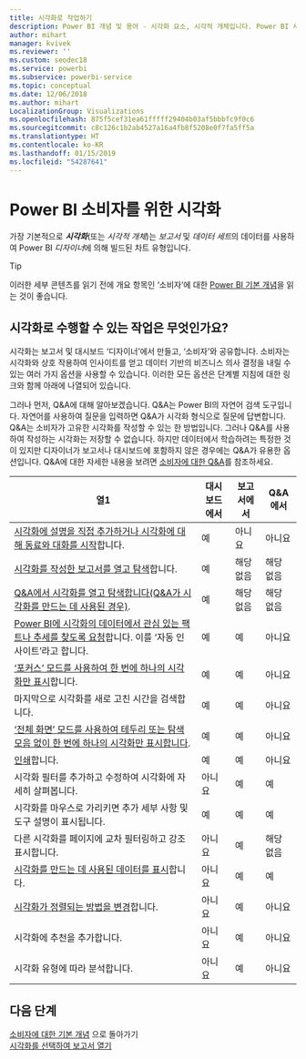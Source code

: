 ```yaml
---
title: 시각화로 작업하기
description: Power BI 개념 및 용어 - 시각화 요소, 시각적 개체입니다. Power BI 시각화, 시각적 개체란 무엇인가요?
author: mihart
manager: kvivek
ms.reviewer: ''
ms.custom: seodec18
ms.service: powerbi
ms.subservice: powerbi-service
ms.topic: conceptual
ms.date: 12/06/2018
ms.author: mihart
LocalizationGroup: Visualizations
ms.openlocfilehash: 875f5cef31ea61fffff29404b03af5bbbfc9f0c6
ms.sourcegitcommit: c8c126c1b2ab4527a16a4fb8f5208e0f7fa5ff5a
ms.translationtype: HT
ms.contentlocale: ko-KR
ms.lasthandoff: 01/15/2019
ms.locfileid: "54287641"
---
```

# <a name="visualizations-for-power-bi-consumers"></a>Power BI **소비자**를 위한 시각화

가장 기본적으로 ***시각화***(또는 *시각적 개체*)는 *보고서* 및 *데이터 세트*의 데이터를 사용하여 Power BI *디자이너*에 의해 빌드된 차트 유형입니다. 

> [!TIP]
> 이러한 세부 콘텐츠를 읽기 전에 개요 항목인 ‘소비자’에 대한 [Power BI 기본 개념](end-user-basic-concepts.md)을 읽는 것이 좋습니다.

## <a name="what-can-i-do-with-visualizations"></a>시각화로 수행할 수 있는 작업은 무엇인가요?

시각화는 보고서 및 대시보드 ‘디자이너’에서 만들고, ‘소비자’와 공유합니다. 소비자는 시각화와 상호 작용하여 인사이트를 얻고 데이터 기반의 비즈니스 의사 결정을 내릴 수 있는 여러 가지 옵션을 사용할 수 있습니다. 이러한 모든 옵션은 단계별 지침에 대한 링크와 함께 아래에 나열되어 있습니다.

그러나 먼저, Q&A에 대해 알아보겠습니다. Q&A는 Power BI의 자연어 검색 도구입니다. 자연어를 사용하여 질문을 입력하면 Q&A가 시각화 형식으로 질문에 답변합니다. Q&A는 소비자가 고유한 시각화를 작성할 수 있는 한 방법입니다. 그러나 Q&A를 사용하여 작성하는 시각화는 저장할 수 없습니다. 하지만 데이터에서 학습하려는 특정한 것이 있지만 디자이너가 보고서나 대시보드에 포함하지 않은 경우에는 Q&A가 유용한 옵션입니다. Q&A에 대한 자세한 내용을 보려면 [소비자에 대한 Q&A](end-user-q-and-a.md)를 참조하세요.



|열1  |대시보드에서  |보고서에서  | Q&A에서
|---------|---------|---------|--------|
|[시각화에 설명을 직접 추가하거나 시각화에 대해 동료와 대화를 시작](end-user-comment.md)합니다.     |  예       |   아니요      |  아니요  |
|[시각화를 작성한 보고서를 열고 탐색](end-user-tiles.md)합니다.     |    예     |   해당 없음      |  해당 없음 |
|[Q&A에서 시각화를 열고 탐색합니다(Q&A가 시각화를 만드는 데 사용된 경우)](end-user-q-and-a.md).     |   예      |   해당 없음      |  해당 없음  |
|[Power BI에 시각화의 데이터에서 관심 있는 팩트나 추세를 찾도록 요청](end-user-insights.md)합니다.  이를 ‘자동 인사이트’라고 합니다.     |    예     |   예      | 아니요   |
|[‘포커스’ 모드를 사용하여 한 번에 하나의 시각화만 표시](end-user-focus.md)합니다.     | 예        |   예      | 아니요  |
|마지막으로 시각화를 새로 고친 시간을 검색합니다.     |  예       |    예     | 아니요  |
|[‘전체 화면’ 모드를 사용하여 테두리 또는 탐색 모음 없이 한 번에 하나의 시각화만 표시합니다](end-user-focus.md).     |   예      |  예       | 아니요  |
|[인쇄](end-user-print.md)합니다.     |  예       |   예      | 아니요  |
|시각화 필터를 추가하고 수정하여 시각화에 자세히 살펴봅니다.     |    아니요     |   예      | 예  |
|시각화를 마우스로 가리키면 추가 세부 사항 및 도구 설명이 표시됩니다.     |    예     |   예      | 예  |
|다른 시각화를 페이지에 교차 필터링하고 강조 표시합니다.     |   아니요      |   예      | 해당 없음  |
|[시각화를 만드는 데 사용된 데이터를 표시](end-user-show-data.md)합니다.     |  아니요       |   예      | 예  |
| [시각화가 정렬되는 방법을 변경](end-user-search-sort.md)합니다. | 아니요  | 예  | 아니요  |
| 시각화에 추천을 추가합니다. | 아니요  | 예  |  아니요 |
| 시각화 유형에 따라 분석합니다. | 아니요  | 예  | 아니요  |

## <a name="next-steps"></a>다음 단계
[소비자에 대한 기본 개념](end-user-basic-concepts.md)  으로 돌아가기  
[시각화를 선택하여 보고서 열기](end-user-report-open.md)